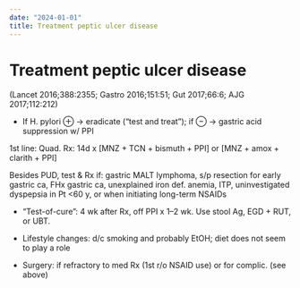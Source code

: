 ```yaml
---
date: "2024-01-01"
title: Treatment peptic ulcer disease 
---
```


# Treatment peptic ulcer disease 

(Lancet 2016;388:2355; Gastro 2016;151:51; Gut 2017;66:6; AJG 2017;112:212)
* If H. pylori ⊕ → eradicate (“test and treat”); if ⊖ → gastric acid suppression w/ PPI

1st line: Quad. Rx: 14d x [MNZ + TCN + bismuth + PPI] or [MNZ + amox + clarith + PPI]

Besides PUD, test & Rx if: gastric MALT lymphoma, s/p resection for early gastric ca, FHx gastric ca, unexplained iron def. anemia, ITP, uninvestigated dyspepsia in Pt <60 y, or when initiating long-term NSAIDs

* “Test-of-cure”: 4 wk after Rx, off PPI x 1–2 wk. Use stool Ag, EGD + RUT, or UBT.

* Lifestyle changes: d/c smoking and probably EtOH; diet does not seem to play a role

* Surgery: if refractory to med Rx (1st r/o NSAID use) or for complic. (see above)
